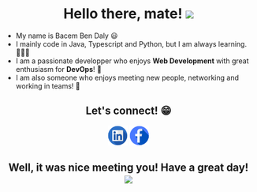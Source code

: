 <h1 align="center">
    <b>Hello there, mate! <img src="https://raw.githubusercontent.com/MartinHeinz/MartinHeinz/master/wave.gif" width="30px"> </b>
</h1>

* My name is Bacem Ben Daly 😃
* I mainly code in Java, Typescript and Python, but I am always learning. 👨🏽‍💻
* I am a passionate developper who enjoys __Web Development__ with great enthusiasm for __DevOps__! 🚀
* I am also someone who enjoys meeting new people, networking and working in teams! 🤗


<h2 align="center">
    <b>Let's connect! 😁</b>
</h2>

[<p align="center"></b> <img src='./assets/Illustration-of-Linkedin-icon-on-transparent-background-PNG.png' alt='linkedin' height='40'>](https://www.linkedin.com/in/bacembendaly/) 
[ <img src='./assets/Facebook-icon-design-illustration-on-transparent-background-PNG.png' alt='linkedin' height='40'> </p>](https://www.facebook.com/bacem.bendaly.3)



<h2 align="center">
    <b>Well, it was nice meeting you! Have a great day! <img src="https://raw.githubusercontent.com/MartinHeinz/MartinHeinz/master/wave.gif" width="30px"> </b>
</h2>
